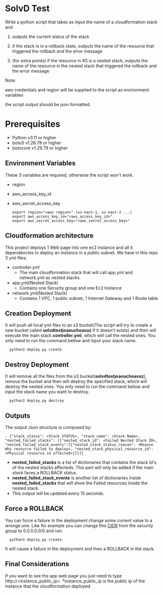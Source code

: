# SolvD Test
Write a python script that takes as input the name of a cloudformation stack and

1. outputs the current status of the stack

2. if the stack is in a rollback state, outputs the name of the resource that triggered the rollback and the error message

3. (for extra points) if the resource in #3 is a nested stack, outputs the name of the resource in the nested stack that triggered the rollback and the error message

Note:

aws credentials and region will be supplied to the script as environment variables

the script output should be json formatted.

# Prerequisites

*  Python v3.11 or higher
*  boto3 v1.26.79 or higher
*  botocore v1.29.79 or higher

Environment Variables
------------
These 3 variables are required, otherwise the script won't work.
- region
- aws_access_key_id
- aws_secret_access_key

      export region="<aws region>" (us-east-1, us-east-2 ...)
      export aws_access_key_id="<aws_access_key_id>"
      export aws_secret_access_key="<aws_secret_access_key>"

Cloudformation architecture
------------

This project deploys 1 Web page into one ec2 instance and all it dependencies to deploy an instance in a public subnet. We have in this repo 3 yml files:

 - controller.yml
     - The main cloudformation stack that will call app.yml and network.yml as nested stacks.
 - app.yml(Nested Stack)
     - Contains one Security group and one Ec2 Instance
 - network.yml(Nested Stack)
     - Contains 1 VPC, 1 public subnet, 1 Internet Gateway and 1 Route table

Creation Deployment
------------
It will push all local yml files to an s3 bucket(The script will try to create a new bucket called **solvdtestjoaouchoavaz** if it doesn't exists) and then will execute the main stack **controller.yml**, which will call the nested ones. You only need to run the command bellow and input your stack name.

      python3 deploy.py create

Destroy Deployment
------------
It will remove all the files from the s3 bucket(**solvdtestjoaouchoavaz**), remove the bucket and then will destroy the specified stack, which will destroy the nested ones. You only need to run the command bellow and input the stack name you want to destroy.

      python3 deploy.py destroy


Outputs
------------
The output Json structure is composed by:

    - {"stack_status": <Stack STATUS>, "stack_name": <Stack Name>, "nested_failed_stacks": [{"nested_stack_id": <Failed Nested Stack ID>, "nested_failed_stack_events":[{"nested_stack_status_reason": <Reason Why resource failed to deploy>, "nested_stack_physical_resource_id": <Physical resource id affected>}]}]}

- **nested_failed_stacks** is a list of dictionaries that contains the stack id's of the nested stacks affecteds. This part will only be added if the main stack faces a ROLLBACK status.
- **nested_failed_stack_events** is another list of dictionaries inside **nested_failed_stacks** that will show the Failed resources inside the nested stack.
- This output will be updated every 15 seconds.

Force a ROLLBACK
-------------
You can force a failure in the deployment change some current value to a wronge one. Like for example you can change this [CIDR](https://github.com/uchoavaz/solvd/blob/main/app.yml#L26) from the security group to 0.0.0.0.0/0 and run:

      python3 deploy.py create

It will cause a failure in the deployment and then a ROLLBACK in the stack.

Final Considerations
------------
If you want to see the app web page you just need to type http://<instance_public_ip>. *instance_public_ip is the public ip of the instance that the cloudformation deployed.
